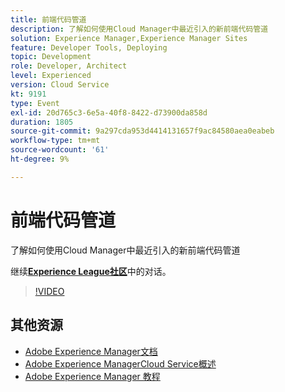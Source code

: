 ```yaml
---
title: 前端代码管道
description: 了解如何使用Cloud Manager中最近引入的新前端代码管道
solution: Experience Manager,Experience Manager Sites
feature: Developer Tools, Deploying
topic: Development
role: Developer, Architect
level: Experienced
version: Cloud Service
kt: 9191
type: Event
exl-id: 20d765c3-6e5a-40f8-8422-d73900da858d
duration: 1805
source-git-commit: 9a297cda953d4414131657f9ac84580aea0eabeb
workflow-type: tm+mt
source-wordcount: '61'
ht-degree: 9%

---
```


# 前端代码管道

了解如何使用Cloud Manager中最近引入的新前端代码管道

继续&#x200B;**[Experience League社区](https://adobe.ly/2XVcBg8)**&#x200B;中的对话。

>[!VIDEO](https://video.tv.adobe.com/v/337886/?quality=12&learn=on&hidetitle=true)

## 其他资源

- [Adobe Experience Manager文档](https://experienceleague.adobe.com/docs/experience-manager-cloud-service.html)
- [Adobe Experience ManagerCloud Service概述](https://experienceleague.adobe.com/docs/experience-manager-cloud-service/overview/home.html)
- [Adobe Experience Manager 教程](https://experienceleague.adobe.com/docs/experience-manager-tutorials.html)

